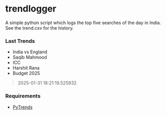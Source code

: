 # trendlogger
A simple python script which logs the top five searches of the day in India.<br>See the trend.csv for the history.<br>

<!-- Last Trends -->
### Last Trends
* India vs England
* Saqib Mahmood
* ICC
* Harshit Rana
* Budget 2025
> 2025-01-31 18:21:19.525932

<!-- Requirements -->
### Requirements
* [PyTrends](https://github.com/dreyco676/pytrends)
